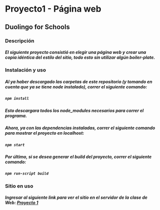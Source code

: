 # Proyecto1 - Página web
## Duolingo for Schools

### Descripción
##### El siguiente proyecto consistió en elegir una página web y crear una copia idéntica del estilo del sitio, todo esto sin utilizar algún boiler-plate.

### Instalación y uso
##### Al ya haber descargado las carpetas de este repositorio (y tomando en cuenta que ya se tiene node instalado), correr el siguiente comando:
##### `npm install`
##### Esto descargara todos los node_modules necesarios para correr el programa.
##### Ahora, ya con las dependencias instaladas, correr el siguiente comando para mostrar el proyecto en localhost:
##### `npm start`
##### Por último, si se desea generar el build del proyecto, correr el siguiente comando:
##### `npm run-script build`

### Sitio en uso
##### Ingresar al siguiente link para ver el sitio en el servidor de la clase de Web: [Proyecto 1](http://msdeus.site/14198/proyectto1/index.html)
